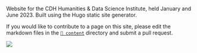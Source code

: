 Website for the CDH Humanities & Data Science Institute, held January and June 2023. Built using the Hugo static site generator.

If you would like to contribute to a page on this site, please edit the markdown files in the [`📁 content`](https://github.com/Princeton-CDH/athens-institute/tree/main/content) directory and submit a pull request.

![](https://raw.githubusercontent.com/Princeton-CDH/athens-institute/main/static/img/ach-retro.svg)
